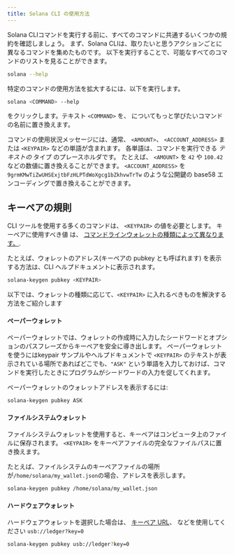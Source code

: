 ```yaml
---
title: Solana CLI の使用方法
---
```


Solana CLIコマンドを実行する前に、すべてのコマンドに共通するいくつかの規約を確認しましょう。 まず、Solana CLIは、取りたいと思うアクションごとに異なるコマンドを集めたものです。 以下を実行することで、可能なすべてのコマンドのリストを見ることができます。

```bash
solana --help
```

特定のコマンドの使用方法を拡大するには、以下を実行します。

```bash
solana <COMMAND> --help
```

をクリックします。テキスト `<COMMAND>` を、 についてもっと学びたいコマンドの名前に置き換えます。

コマンドの使用状況メッセージには、通常、 `<AMOUNT>`、 `<ACCOUNT_ADDRESS>` または `<KEYPAIR>` などの単語が含まれます。 各単語は、コマンドを実行できる _テキストの_ タイプ のプレースホルダです。 たとえば、 `<AMOUNT>` を `42` や `100.42` などの数値に置き換えることができます。 `<ACCOUNT_ADDRESS>` を`9grmKMwTiZwUHSExjtbFzHLPTdWoXgcg1bZkhvwTrTw` のような公開鍵の base58 エンコーディングで置き換えることができます。

## キーペアの規則

CLI ツールを使用する多くのコマンドは、 `<KEYPAIR>` の値を必要とします。 キーペアに使用すべき値 は、 [コマンドラインウォレットの種類によって異なります。](../wallet-guide/cli.md).

たとえば、ウォレットのアドレス(キーペアの pubkey とも呼ばれます) を表示する方法は、CLI ヘルプドキュメントに表示されます。

```bash
solana-keygen pubkey <KEYPAIR>
```

以下では、ウォレットの種類に応じて、`<KEYPAIR>` に入れるべきものを解決する方法をご紹介します

#### ペーパーウォレット

ペーパーウォレットでは、ウォレットの作成時に入力したシードワードとオプションのパスフレーズからキーペアを安全に導き出します。 ペーパーウォレットを使うにはkeypair サンプルやヘルプドキュメントで ` <KEYPAIR> ` のテキストが表示されている場所であればどこでも、`"ASK"` という単語を入力しておけば、コマンドを実行したときにプログラムがシードワードの入力を促してくれます。

ペーパーウォレットのウォレットアドレスを表示するには:

```bash
solana-keygen pubkey ASK
```

#### ファイルシステムウォレット

ファイルシステムウォレットを使用すると、キーペアはコンピュータ上のファイルに保存されます。 `<KEYPAIR>` をキーペアファイルの完全なファイルパスに置き換えます。

たとえば、ファイルシステムのキーペアファイルの場所が`/home/solana/my_wallet.json`の場合、アドレスを表示します。

```bash
solana-keygen pubkey /home/solana/my_wallet.json
```

#### ハードウェアウォレット

ハードウェアウォレットを選択した場合は、 [キーペア URL](../wallet-guide/hardware-wallets.md#specify-a-hardware-wallet-key)、 などを使用してください `usb://ledger?key=0`

```bash
solana-keygen pubkey usb://ledger?key=0
```
